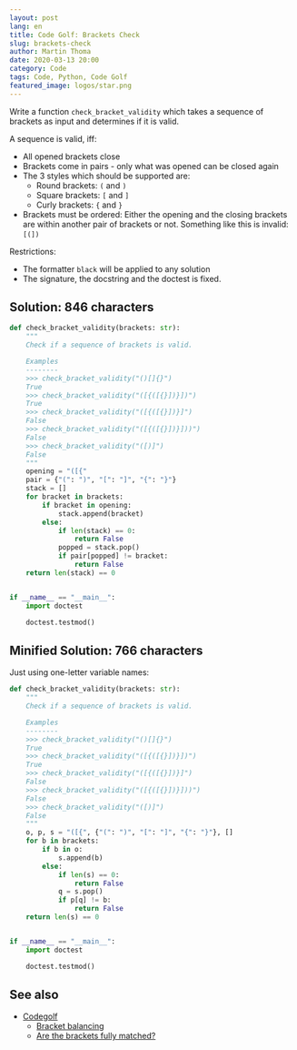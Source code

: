 ```yaml
---
layout: post
lang: en
title: Code Golf: Brackets Check
slug: brackets-check
author: Martin Thoma
date: 2020-03-13 20:00
category: Code
tags: Code, Python, Code Golf
featured_image: logos/star.png
---
```

Write a function `check_bracket_validity` which takes a sequence of brackets as
input and determines if it is valid.

A sequence is valid, iff:

* All opened brackets close
* Brackets come in pairs - only what was opened can be closed again
* The 3 styles which should be supported are:
    * Round brackets: `(` and `)`
    * Square brackets: `[` and `]`
    * Curly brackets: `{` and `}`
* Brackets must be ordered: Either the opening and the closing brackets are
  within another pair of brackets or not. Something like this is invalid:
  `[(])`

Restrictions:

* The formatter `black` will be applied to any solution
* The signature, the docstring and the doctest is fixed.


## Solution: 846 characters

```python
def check_bracket_validity(brackets: str):
    """
    Check if a sequence of brackets is valid.

    Examples
    --------
    >>> check_bracket_validity("()[]{}")
    True
    >>> check_bracket_validity("([{([{}])}])")
    True
    >>> check_bracket_validity("([{([{}])}]")
    False
    >>> check_bracket_validity("([{([{}])}]))")
    False
    >>> check_bracket_validity("([)]")
    False
    """
    opening = "([{"
    pair = {"(": ")", "[": "]", "{": "}"}
    stack = []
    for bracket in brackets:
        if bracket in opening:
            stack.append(bracket)
        else:
            if len(stack) == 0:
                return False
            popped = stack.pop()
            if pair[popped] != bracket:
                return False
    return len(stack) == 0


if __name__ == "__main__":
    import doctest

    doctest.testmod()
```


## Minified Solution: 766 characters

Just using one-letter variable names:

```python
def check_bracket_validity(brackets: str):
    """
    Check if a sequence of brackets is valid.

    Examples
    --------
    >>> check_bracket_validity("()[]{}")
    True
    >>> check_bracket_validity("([{([{}])}])")
    True
    >>> check_bracket_validity("([{([{}])}]")
    False
    >>> check_bracket_validity("([{([{}])}]))")
    False
    >>> check_bracket_validity("([)]")
    False
    """
    o, p, s = "([{", {"(": ")", "[": "]", "{": "}"}, []
    for b in brackets:
        if b in o:
            s.append(b)
        else:
            if len(s) == 0:
                return False
            q = s.pop()
            if p[q] != b:
                return False
    return len(s) == 0


if __name__ == "__main__":
    import doctest

    doctest.testmod()
```

## See also

* [Codegolf](https://codegolf.stackexchange.com/)
    * [Bracket balancing](https://codegolf.stackexchange.com/q/65526/5240)
    * [Are the brackets fully matched?](https://codegolf.stackexchange.com/q/77138/5240)
